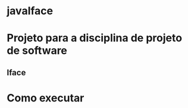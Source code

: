 # javaIface
<h1>Projeto para a disciplina de projeto de software</h1>
<h2>Iface</h2>
<h1>Como executar</h1>
